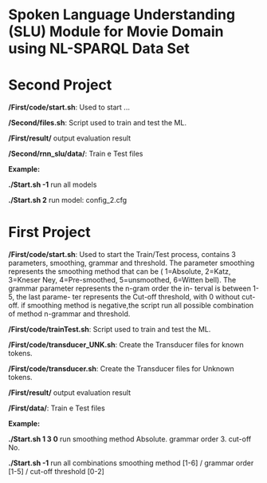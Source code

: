 # Spoken Language Understanding (SLU) Module for Movie Domain using NL-SPARQL Data Set

# Second Project

**/First/code/start.sh**: Used to start ...

**/Second/files.sh**: Script used to train and test the ML.

**/First/result/** output evaluation result

**/Second/rnn_slu/data/**: Train e Test files

**Example:**  

**./Start.sh -1** run all models

**./Start.sh 2** run model: config_2.cfg



# First Project

**/First/code/start.sh**: Used to start the Train/Test process, contains 3 parameters, smoothing, grammar and threshold. The parameter smoothing represents the smoothing method that can be ( 1=Absolute, 2=Katz, 3=Kneser Ney, 4=Pre-smoothed, 5=unsmoothed, 6=Witten bell). The grammar parameter represents the n-gram order the in- terval is between 1-5, the last parame- ter represents the Cut-off threshold, with 0 without cut-off. if smoothing method is negative,the script run all possible combination of method n-grammar and threshold.

**/First/code/trainTest.sh**: Script used to train and test the ML.

**/First/code/transducer_UNK.sh**: Create the Transducer files for known tokens. 

**/First/code/transducer.sh**: Create the Transducer files for Unknown tokens.

**/First/result/** output evaluation result

**/First/data/**: Train e Test files

**Example:**  

**./Start.sh 1 3 0** run smoothing method Absolute. grammar order 3.  cut-off No.

**./Start.sh -1** run all combinations smoothing method [1-6] / grammar order  [1-5] / cut-off threshold [0-2]
